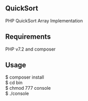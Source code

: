 ## QuickSort
PHP QuickSort Array Implementation

## Requirements
PHP v7.2 and composer

## Usage
$ composer install  
$ cd bin  
$ chmod 777 console  
$ ./console  